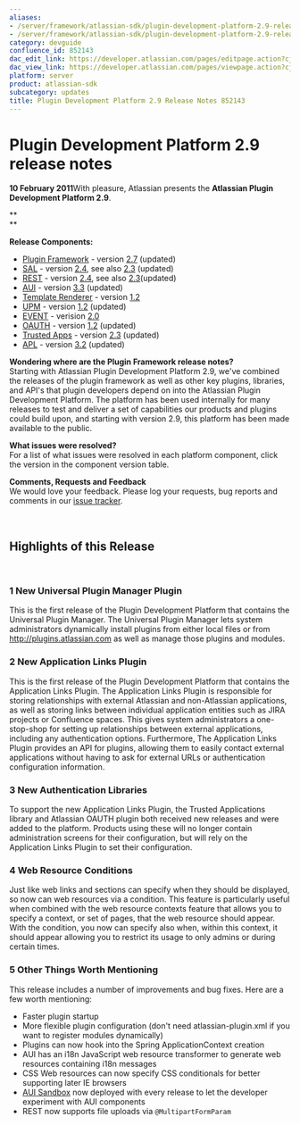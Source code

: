 ```yaml
---
aliases:
- /server/framework/atlassian-sdk/plugin-development-platform-2.9-release-notes-852143.html
- /server/framework/atlassian-sdk/plugin-development-platform-2.9-release-notes-852143.md
category: devguide
confluence_id: 852143
dac_edit_link: https://developer.atlassian.com/pages/editpage.action?cjm=wozere&pageId=852143
dac_view_link: https://developer.atlassian.com/pages/viewpage.action?cjm=wozere&pageId=852143
platform: server
product: atlassian-sdk
subcategory: updates
title: Plugin Development Platform 2.9 Release Notes 852143
---
```

# Plugin Development Platform 2.9 release notes

**10 February 2011**With pleasure, Atlassian presents the **Atlassian Plugin Development Platform 2.9**.

**  
**

**Release Components:** 

-   <a href="https://studio.atlassian.com/svn/PLUG/branches/atlassian-plugins-2.7.x" class="external-link">Plugin Framework</a> - version <a href="https://studio.atlassian.com/secure/ReleaseNote.jspa?projectId=10240&amp;version=11993" class="external-link">2.7</a> (updated)
-   <a href="https://studio.atlassian.com/svn/SAL/branches/sal-2.5.x/" class="external-link">SAL</a> - version <a href="https://studio.atlassian.com/secure/ReleaseNote.jspa?projectId=10108&amp;version=12077" class="external-link">2.4</a>, see also <a href="https://studio.atlassian.com/secure/ReleaseNote.jspa?projectId=10108&amp;version=12003" class="external-link">2.3</a> (updated)
-   <a href="https://studio.atlassian.com/svn/REST/branches/rest-2.4.x/" class="external-link">REST</a> - version <a href="https://studio.atlassian.com/secure/ReleaseNote.jspa?projectId=10292&amp;version=12218" class="external-link">2.4</a>, see also <a href="https://studio.atlassian.com/secure/ReleaseNote.jspa?projectId=10292&amp;version=12023" class="external-link">2.3</a>(updated)
-   <a href="https://studio.atlassian.com/svn/AJS/branches/auiplugin-3.4.x" class="external-link">AUI</a> - version <a href="https://studio.atlassian.com/secure/ReleaseNote.jspa?projectId=10270&amp;version=11858" class="external-link">3.3</a> (updated)
-   <a href="https://studio.atlassian.com/svn/ATR/branches/atlassian-template-renderer-1.2.x" class="external-link">Template Renderer</a> - version <a href="https://studio.atlassian.com/secure/ReleaseNote.jspa?projectId=10301&amp;version=11243" class="external-link">1.2</a>
-   <a href="https://studio.atlassian.com/svn/UPM/branches/atlassian-universal-plugin-manager-1.3.x" class="external-link">UPM</a> - version <a href="https://studio.atlassian.com/secure/ReleaseNote.jspa?projectId=10360&amp;version=11968" class="external-link">1.2</a> (updated)
-   <a href="https://studio.atlassian.com/svn/EVENT/branches/atlassian-event-2.1.x/" class="external-link">EVENT</a> - verision <a href="https://studio.atlassian.com/secure/ReleaseNote.jspa?projectId=10693&amp;version=12064" class="external-link">2.0</a>
-   <a href="https://studio.atlassian.com/svn/OAUTH/branches/atlassian-oauth-1.2.x/" class="external-link">OAUTH</a> - version <a href="https://studio.atlassian.com/secure/ReleaseNote.jspa?projectId=10330&amp;version=12125" class="external-link">1.2</a> (updated)
-   <a href="https://studio.atlassian.com/svn/TRUST/branches/atlassian-trusted-apps-2.4.x/" class="external-link">Trusted Apps</a> - version <a href="https://studio.atlassian.com/secure/ReleaseNote.jspa?projectId=10110&amp;version=11823" class="external-link">2.3</a> (updated)
-   <a href="https://studio.atlassian.com/svn/APL/branches/applinks-3.4.x" class="external-link">APL</a> - version <a href="https://studio.atlassian.com/secure/ReleaseNote.jspa?projectId=10130&amp;version=12161" class="external-link">3.2</a> (updated)

**Wondering where are the Plugin Framework release notes?**  
Starting with Atlassian Plugin Development Platform 2.9, we've combined the releases of the plugin framework as well as other key plugins, libraries, and API's that plugin developers depend on into the Atlassian Plugin Development Platform. The platform has been used internally for many releases to test and deliver a set of capabilities our products and plugins could build upon, and starting with version 2.9, this platform has been made available to the public.

**What issues were resolved?**  
For a list of what issues were resolved in each platform component, click the version in the component version table.

**Comments, Requests and Feedback**  
We would love your feedback. Please log your requests, bug reports and comments in our <a href="http://jira.atlassian.com/browse/PLUG" class="external-link">issue tracker</a>.

 

## Highlights of this Release

 

### 1 New Universal Plugin Manager Plugin

This is the first release of the Plugin Development Platform that contains the Universal Plugin Manager. The Universal Plugin Manager lets system administrators dynamically install plugins from either local files or from <a href="http://plugins.atlassian.com" class="uri external-link">http://plugins.atlassian.com</a> as well as manage those plugins and modules.

### 2 New Application Links Plugin

This is the first release of the Plugin Development Platform that contains the Application Links Plugin. The Application Links Plugin is responsible for storing relationships with external Atlassian and non-Atlassian applications, as well as storing links between individual application entities such as JIRA projects or Confluence spaces. This gives system administrators a one-stop-shop for setting up relationships between external applications, including any authentication options. Furthermore, The Application Links Plugin provides an API for plugins, allowing them to easily contact external applications without having to ask for external URLs or authentication configuration information.

### 3 New Authentication Libraries

To support the new Application Links Plugin, the Trusted Applications library and Atlassian OAUTH plugin both received new releases and were added to the platform. Products using these will no longer contain administration screens for their configuration, but will rely on the Application Links Plugin to set their configuration.

### 4 Web Resource Conditions

Just like web links and sections can specify when they should be displayed, so now can web resources via a condition. This feature is particularly useful when combined with the web resource contexts feature that allows you to specify a context, or set of pages, that the web resource should appear. With the condition, you now can specify also when, within this context, it should appear allowing you to restrict its usage to only admins or during certain times.

### 5 Other Things Worth Mentioning

This release includes a number of improvements and bug fixes. Here are a few worth mentioning:

-   Faster plugin startup
-   More flexible plugin configuration (don't need atlassian-plugin.xml if you want to register modules dynamically)
-   Plugins can now hook into the Spring ApplicationContext creation
-   AUI has an i18n JavaScript web resource transformer to generate web resources containing i18n messages
-   CSS Web resources can now specify CSS conditionals for better supporting later IE browsers
-   <a href="http://docs.atlassian.com/aui/3.3.0/sandbox/sandbox.html" class="external-link">AUI Sandbox</a> now deployed with every release to let the developer experiment with AUI components
-   REST now supports file uploads via `@MultipartFormParam`











































































































































































































































































